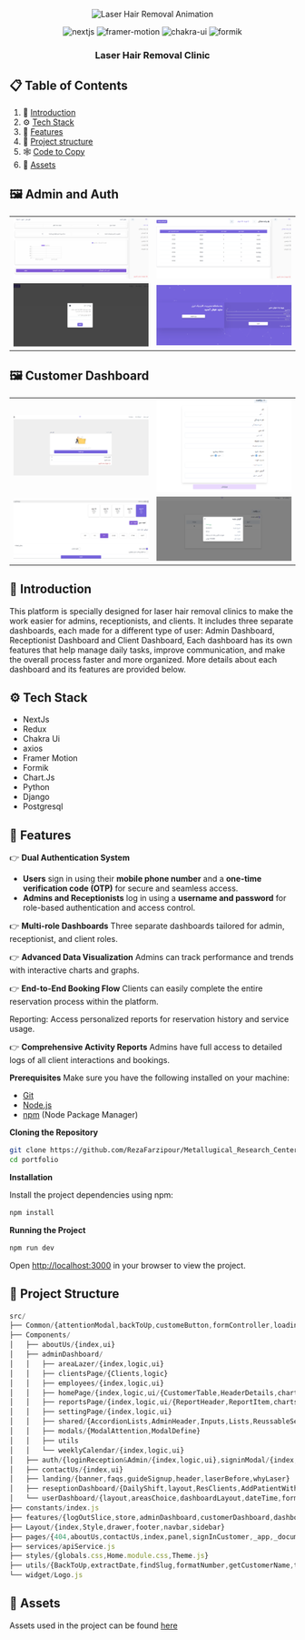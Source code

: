 <div align="center">

![Laser Hair Removal Animation](./public/readme/laserlanding-ezgif.com-video-to-gif-converter.gif)

<div>
    <img src="https://img.shields.io/badge/-Next.js-black?style=for-the-badge&logoColor=white&logo=nextdotjs&color=000000" alt="nextjs" />
    <img src="https://img.shields.io/badge/-Framer_Motion-black?style=for-the-badge&logoColor=white&logo=framer&color=0055FF" alt="framer-motion" />
    <img src="https://img.shields.io/badge/-Chakra_UI-black?style=for-the-badge&logoColor=white&logo=chakraui&color=319795" alt="chakra-ui" />
    <img src="https://img.shields.io/badge/-Formik-black?style=for-the-badge&logoColor=white&logo=formik&color=2C3E50" alt="formik" />
  
</div>

  <h3 align="center"> Laser Hair Removal Clinic</h3>

</div>

## 📋 <a name="table">Table of Contents</a>

1. 🤖 [Introduction](#introduction)
2. ⚙️ [Tech Stack](#tech-stack)
3. 🔋 [Features](#features)
4. 📂 [Project structure](#project-structure)
5. 🕸️ [Code to Copy](#snippets)
6. 🔗 [Assets](#links)

## <a >🖼️ Admin and Auth</a>

<div align="center">
  <table>
    <tr>
   <td><img src="./public/readme/admin1.png" alt="Image 1" width="300"></td>
   <td><img src="./public/readme/admin2.png"  alt="Image 2" width="300"></td>
    </tr>
    <tr>
      <td><img src="./public/readme/auth1.png" alt="Image 3" width="300"></td>
     <td><img src="./public/readme/auth3.png" alt="Image 4" width="300"></td>
    </tr>
  </table>
</div>

## <a >🖼️ Customer Dashboard</a>

<div align="center">
  <table>
    <tr>
   <td><img src="./public/readme/customer1.png" alt="Image 1" width="300"></td>
   <td><img src="./public/readme/customer3.png"  alt="Image 2" width="300"></td>
    </tr>
    <tr>
      <td><img src="./public/readme/customer5.png" alt="Image 3" width="300"></td>
     <td><img src="./public/readme/customer7.png" alt="Image 4" width="300"></td>
    </tr>
  </table>
</div>

## <a name="introduction">🤖 Introduction</a>

This platform is specially designed for laser hair removal clinics to make the work easier for admins, receptionists, and clients.
It includes three separate dashboards, each made for a different type of user:
Admin Dashboard,
Receptionist Dashboard and
Client Dashboard,
Each dashboard has its own features that help manage daily tasks, improve communication, and make the overall process faster and more organized.
More details about each dashboard and its features are provided below.

## <a name="tech-stack">⚙️ Tech Stack</a>

- NextJs
- Redux
- Chakra Ui
- axios
- Framer Motion
- Formik
- Chart.Js
- Python
- Django
- Postgresql

## <a name="features">🔋 Features</a>

👉 **Dual Authentication System**

- **Users** sign in using their **mobile phone number** and a **one-time verification code (OTP)** for secure and seamless access.
- **Admins and Receptionists** log in using a **username and password** for role-based authentication and access control.

👉 **Multi-role Dashboards** Three separate dashboards tailored for admin, receptionist, and client roles.

👉 **Advanced Data Visualization**
Admins can track performance and trends with interactive charts and graphs.

👉 **End-to-End Booking Flow**
Clients can easily complete the entire reservation process within the platform.

Reporting: Access personalized reports for reservation history and service usage.

👉 **Comprehensive Activity Reports** Admins have full access to detailed logs of all client interactions and bookings.

**Prerequisites**
Make sure you have the following installed on your machine:

- [Git](https://git-scm.com/)
- [Node.js](https://nodejs.org/en)
- [npm](https://www.npmjs.com/) (Node Package Manager)

**Cloning the Repository**

```bash
git clone https://github.com/RezaFarzipour/Metallugical_Research_Center
cd portfolio
```

**Installation**

Install the project dependencies using npm:

```bash
npm install
```

**Running the Project**

```bash
npm run dev
```

Open [http://localhost:3000](http://localhost:3000) in your browser to view the project.

## <a name="project-structure">📂 Project Structure</a>

```ts
src/
├── Common/{attentionModal,backToUp,customeButton,formController,loading,searchInput,sectionTitle}
├── Components/
│   ├── aboutUs/{index,ui}
│   ├── adminDashboard/
│   │   ├── areaLazer/{index,logic,ui}
│   │   ├── clientsPage/{Clients,logic}
│   │   ├── employees/{index,logic,ui}
│   │   ├── homePage/{index,logic,ui/{CustomerTable,HeaderDetails,charts,financialReports}}
│   │   ├── reportsPage/{index,logic,ui/{ReportHeader,ReportItem,charts}}
│   │   ├── settingPage/{index,logic,ui}
│   │   ├── shared/{AccordionLists,AdminHeader,Inputs,Lists,ReussableSession}
│   │   ├── modals/{ModalAttention,ModalDefine}
│   │   ├── utils
│   │   └── weeklyCalendar/{index,logic,ui}
│   ├── auth/{loginReception&Admin/{index,logic,ui},signinModal/{index,logic,ui}}
│   ├── contactUs/{index,ui}
│   ├── landing/{banner,faqs,guideSignup,header,laserBefore,whyLaser}
│   ├── reseptionDashboard/{DailyShift,layout,ResClients,AddPatientWithoutTime,enterExiteOperator,headerDetails,paidTurnList,patientList,paymentDialog,reservationList,shared}
│   └── userDashboard/{layout,areasChoice,dashboardLayout,dateTime,form,informationConfirm,reservationDone,shared,stepper,turnsReport,utils}
├── constants/index.js
├── features/{logOutSlice,store,adminDashboard,customerDashboard,dashboardSteper,receptionDashboard,signin}
├── Layout/{index,Style,drawer,footer,navbar,sidebar}
├── pages/{404,aboutUs,contactUs,index,panel,signInCustomer,_app,_document,adminDashboard,api,reseptionDashboard,userDashboard}
├── services/apiService.js
├── styles/{globals.css,Home.module.css,Theme.js}
├── utils/{BackToUp,extractDate,findSlug,formatNumber,getCustomerName,toPersianDigits,useCustomToast}
└── widget/Logo.js


```

## <a name="links">🔗 Assets</a>

Assets used in the project can be found [here](https://Emdaportfolio.com)
